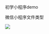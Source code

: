 初学小程序demo

微信小程序文件类型

![](https://upload-images.jianshu.io/upload_images/9249356-78e2ed5d1f309631.png?imageMogr2/auto-orient/strip%7CimageView2/2/w/1240)